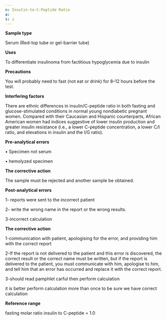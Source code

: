 ```yaml
---
n: Insulin-to-C-Peptide Ratio
a: 
s: i
---
```



__Sample type__

Serum (Red-top tube or gel-barrier tube)

__Uses__

To differentiate insulinoma from factitious hypoglycemia due to insulin

__Precautions__

You will probably need to fast (not eat or drink) for  8–12 hours before the test.

__Interfering factors__

There are ethnic differences in insulin/C-peptide ratio in both fasting and glucose-stimulated conditions in normal young nondiabetic pregnant women. Compared with their Caucasian and Hispanic counterparts, African American women had indices suggestive of lower insulin production and greater insulin resistance (i.e., a lower C-peptide concentration, a lower C/I ratio, and elevations in insulin and the I/G ratio).

__Pre-analytical errors__

•	Specimen not serum

•	hemolyzed specimen

__The corrective action__

The sample must be rejected and another sample be obtained.

__Post-analytical errors__ 

1- reports were sent to the incorrect patient

2- write the wrong name in the report or the wrong results.

3-incorrect calculation

__The corrective action__

1-communication with patient, apologising for the error, and providing him with the correct report

2-If the report is not delivered to the patient and this error is discovered, the correct result or the correct name must be written, but if the report is delivered to the patient, you must communicate with him, apologise to him, and tell him that an error has occurred and replace it with the correct report.

3-should read pamphlet carful then perform calculation

it is better perform calculation more than once to be sure we have correct calculation

__Reference range__

fasting molar ratio insulin to C-peptide = 1.0